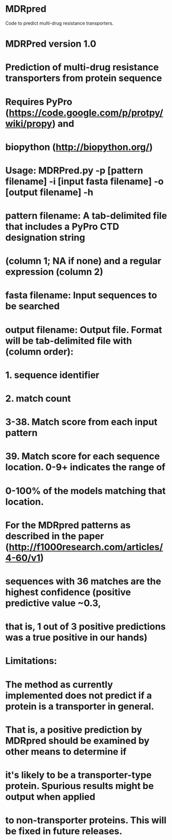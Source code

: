 # MDRpred
Code to predict multi-drug resistance transporters.

# 
# MDRPred version 1.0
#   Prediction of multi-drug resistance transporters from protein sequence
#   Requires PyPro (https://code.google.com/p/protpy/wiki/propy) and
#            biopython (http://biopython.org/)
#
#   Usage: MDRPred.py -p [pattern filename] -i [input fasta filename] -o [output filename] -h
#   pattern filename: A tab-delimited file that includes a PyPro CTD designation string
#                     (column 1; NA if none) and a regular expression (column 2)
#   fasta filename:   Input sequences to be searched
#   output filename:  Output file. Format will be tab-delimited file with (column order):
#                         1.   sequence identifier 
#                         2.   match count
#                         3-38. Match score from each input pattern
#                         39.  Match score for each sequence location. 0-9+ indicates the range of
#                              0-100% of the models matching that location.
#
#
#   For the MDRpred patterns as described in the paper (http://f1000research.com/articles/4-60/v1)
#        sequences with 36 matches are the highest confidence (positive predictive value ~0.3,
#        that is, 1 out of 3 positive predictions was a true positive in our hands)
#
#   Limitations:
#       The method as currently implemented does not predict if a protein is a transporter in general.
#       That is, a positive prediction by MDRpred should be examined by other means to determine if
#       it's likely to be a transporter-type protein. Spurious results might be output when applied
#       to non-transporter proteins. This will be fixed in future releases.

